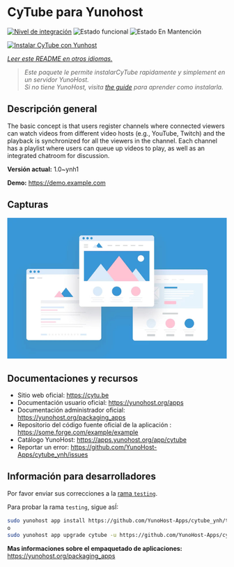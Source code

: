 <!--
Este archivo README esta generado automaticamente<https://github.com/YunoHost/apps/tree/master/tools/readme_generator>
No se debe editar a mano.
-->

# CyTube para Yunohost

[![Nivel de integración](https://apps.yunohost.org/badge/integration/cytube)](https://ci-apps.yunohost.org/ci/apps/cytube/)
![Estado funcional](https://apps.yunohost.org/badge/state/cytube)
![Estado En Mantención](https://apps.yunohost.org/badge/maintained/cytube)

[![Instalar CyTube con Yunhost](https://install-app.yunohost.org/install-with-yunohost.svg)](https://install-app.yunohost.org/?app=cytube)

*[Leer este README en otros idiomas.](./ALL_README.md)*

> *Este paquete le permite instalarCyTube rapidamente y simplement en un servidor YunoHost.*  
> *Si no tiene YunoHost, visita [the guide](https://yunohost.org/install) para aprender como instalarla.*

## Descripción general

The basic concept is that users register channels where connected viewers can watch videos from different video hosts (e.g., YouTube, Twitch) and the playback is synchronized for all the viewers in the channel.
Each channel has a playlist where users can queue up videos to play, as well as an integrated chatroom for discussion.

**Versión actual:** 1.0~ynh1

**Demo:** <https://demo.example.com>

## Capturas

![Captura de CyTube](./doc/screenshots/example.jpg)

## Documentaciones y recursos

- Sitio web oficial: <https://cytu.be>
- Documentación usuario oficial: <https://yunohost.org/apps>
- Documentación administrador oficial: <https://yunohost.org/packaging_apps>
- Repositorio del código fuente oficial de la aplicación : <https://some.forge.com/example/example>
- Catálogo YunoHost: <https://apps.yunohost.org/app/cytube>
- Reportar un error: <https://github.com/YunoHost-Apps/cytube_ynh/issues>

## Información para desarrolladores

Por favor enviar sus correcciones a la [rama `testing`](https://github.com/YunoHost-Apps/cytube_ynh/tree/testing).

Para probar la rama `testing`, sigue asÍ:

```bash
sudo yunohost app install https://github.com/YunoHost-Apps/cytube_ynh/tree/testing --debug
o
sudo yunohost app upgrade cytube -u https://github.com/YunoHost-Apps/cytube_ynh/tree/testing --debug
```

**Mas informaciones sobre el empaquetado de aplicaciones:** <https://yunohost.org/packaging_apps>

